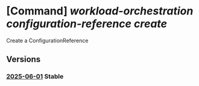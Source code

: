 # [Command] _workload-orchestration configuration-reference create_

Create a ConfigurationReference

## Versions

### [2025-06-01](/Resources/mgmt-plane/L3tyZXNvdXJjZXVyaX0vcHJvdmlkZXJzL21pY3Jvc29mdC5lZGdlL2NvbmZpZ3VyYXRpb25yZWZlcmVuY2VzL3t9/2025-06-01.xml) **Stable**

<!-- mgmt-plane /{resourceuri}/providers/microsoft.edge/configurationreferences/{} 2025-06-01 -->
